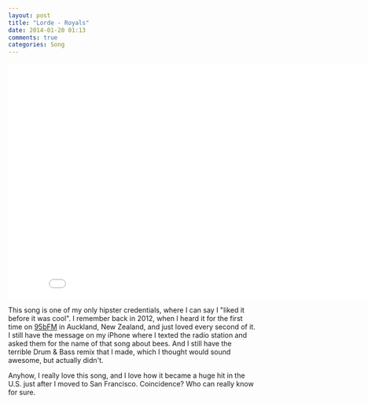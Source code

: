 ```yaml
---
layout: post
title: "Lorde - Royals"
date: 2014-01-20 01:13
comments: true
categories: Song
---
```


<div class="video-container">
  <iframe width="853" height="480" src="//www.youtube.com/embed/LFasFq4GJYM" frameborder="0" allowfullscreen></iframe>
</div>

This song is one of my only hipster credentials, where I can say I "liked it before it was cool". I remember back in 2012, when I heard it for the first time on [95bFM](http://www.95bfm.com/) in Auckland, New Zealand, and just loved every second of it. I still have the message on my iPhone where I texted the radio station and asked them for the name of that song about bees. And I still have the terrible Drum & Bass remix that I made, which I thought would sound awesome, but actually didn't.

Anyhow, I really love this song, and I love how it became a huge hit in the U.S. just after I moved to San Francisco. Coincidence? Who can really know for sure.
